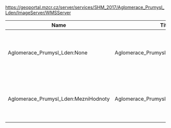 https://geoportal.mzcr.cz/server/services/SHM_2017/Aglomerace_Prumysl_Lden/ImageServer/WMSServer

|Name|Title|Abstract|
|--|--|--|
|Aglomerace_Prumysl_Lden:None|Aglomerace_Prumysl_Lden|Hlukový ukazatel Ldvn pro průmysl v aglomeracích v 5dB pásmech|
|Aglomerace_Prumysl_Lden:MezniHodnoty|Aglomerace_Prumysl_Lden:MezniHodnoty|Mezní hodnoty hlukového ukazatele Ldvn pro průmysl v aglomeracích|
